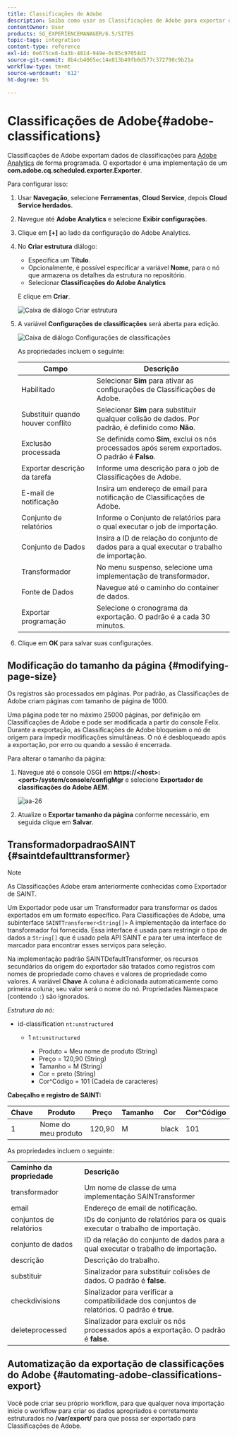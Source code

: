 ```yaml
---
title: Classificações de Adobe
description: Saiba como usar as Classificações de Adobe para exportar dados de classificações para o Adobe Analytics.
contentOwner: User
products: SG_EXPERIENCEMANAGER/6.5/SITES
topic-tags: integration
content-type: reference
exl-id: 0e675ce8-ba3b-481d-949e-0c85c97054d2
source-git-commit: 8b4cb4065ec14e813b49fb0d577c372790c9b21a
workflow-type: tm+mt
source-wordcount: '612'
ht-degree: 5%

---
```


# Classificações de Adobe{#adobe-classifications}

Classificações de Adobe exportam dados de classificações para [Adobe Analytics](/help/sites-administering/adobeanalytics.md) de forma programada. O exportador é uma implementação de um **com.adobe.cq.scheduled.exporter.Exporter**.

Para configurar isso:

1. Usar **Navegação**, selecione **Ferramentas**, **Cloud Service**, depois **Cloud Service herdados**.
1. Navegue até **Adobe Analytics** e selecione **Exibir configurações**.
1. Clique em **[+]** ao lado da configuração do Adobe Analytics.

1. No **Criar estrutura** diálogo:

   * Especifica um **Título**.
   * Opcionalmente, é possível especificar a variável **Nome**, para o nó que armazena os detalhes da estrutura no repositório.
   * Selecionar **Classificações do Adobe Analytics**

   E clique em **Criar**.

   ![Caixa de diálogo Criar estrutura](assets/aa-25.png)

1. A variável **Configurações de classificações** será aberta para edição.

   ![Caixa de diálogo Configurações de classificações](assets/aa-classifications-settings.png)

   As propriedades incluem o seguinte:

   | **Campo** | **Descrição** |
   |---|---|
   | Habilitado | Selecionar **Sim** para ativar as configurações de Classificações de Adobe. |
   | Substituir quando houver conflito | Selecionar **Sim** para substituir qualquer colisão de dados. Por padrão, é definido como **Não**. |
   | Exclusão processada | Se definida como **Sim**, exclui os nós processados após serem exportados. O padrão é **Falso**. |
   | Exportar descrição da tarefa | Informe uma descrição para o job de Classificações de Adobe. |
   | E-mail de notificação | Insira um endereço de email para notificação de Classificações de Adobe. |
   | Conjunto de relatórios | Informe o Conjunto de relatórios para o qual executar o job de importação. |
   | Conjunto de Dados | Insira a ID de relação do conjunto de dados para a qual executar o trabalho de importação. |
   | Transformador | No menu suspenso, selecione uma implementação de transformador. |
   | Fonte de Dados | Navegue até o caminho do container de dados. |
   | Exportar programação | Selecione o cronograma da exportação. O padrão é a cada 30 minutos. |

1. Clique em **OK** para salvar suas configurações.

## Modificação do tamanho da página {#modifying-page-size}

Os registros são processados em páginas. Por padrão, as Classificações de Adobe criam páginas com tamanho de página de 1000.

Uma página pode ter no máximo 25000 páginas, por definição em Classificações de Adobe e pode ser modificada a partir do console Felix. Durante a exportação, as Classificações de Adobe bloqueiam o nó de origem para impedir modificações simultâneas. O nó é desbloqueado após a exportação, por erro ou quando a sessão é encerrada.

Para alterar o tamanho da página:

1. Navegue até o console OSGI em **https://&lt;host>:&lt;port>/system/console/configMgr** e selecione **Exportador de classificações do Adobe AEM**.

   ![aa-26](assets/aa-26.png)

1. Atualize o **Exportar tamanho da página** conforme necessário, em seguida clique em **Salvar**.

## TransformadorpadraoSAINT {#saintdefaulttransformer}

>[!NOTE]
>
>As Classificações Adobe eram anteriormente conhecidas como Exportador de SAINT.

Um Exportador pode usar um Transformador para transformar os dados exportados em um formato específico. Para Classificações de Adobe, uma subinterface `SAINTTransformer<String[]>` A implementação da interface do transformador foi fornecida. Essa interface é usada para restringir o tipo de dados a `String[]` que é usado pela API SAINT e para ter uma interface de marcador para encontrar esses serviços para seleção.

Na implementação padrão SAINTDefaultTransformer, os recursos secundários da origem do exportador são tratados como registros com nomes de propriedade como chaves e valores de propriedade como valores. A variável **Chave** A coluna é adicionada automaticamente como primeira coluna; seu valor será o nome do nó. Propriedades Namespace (contendo `:`) são ignorados.

*Estrutura do nó:*

* id-classification `nt:unstructured`

   * 1 `nt:unstructured`

      * Produto = Meu nome de produto (String)
      * Preço = 120,90 (String)
      * Tamanho = M (String)
      * Cor = preto (String)
      * Cor^Código = 101 (Cadeia de caracteres)

**Cabeçalho e registro de SAINT:**

| **Chave** | **Produto** | **Preço** | **Tamanho** | **Cor** | **Cor^Código** |
|---|---|---|---|---|---|
| 1 | Nome do meu produto | 120,90 | M | black | 101 |

As propriedades incluem o seguinte:

<table>
 <tbody>
  <tr>
   <td><strong>Caminho da propriedade</strong></td>
   <td><strong>Descrição</strong></td>
  </tr>
  <tr>
   <td>transformador</td>
   <td>Um nome de classe de uma implementação SAINTransformer</td>
  </tr>
  <tr>
   <td>email</td>
   <td>Endereço de email de notificação.</td>
  </tr>
  <tr>
   <td>conjuntos de relatórios</td>
   <td>IDs de conjunto de relatórios para os quais executar o trabalho de importação. </td>
  </tr>
  <tr>
   <td>conjunto de dados</td>
   <td>ID da relação do conjunto de dados para a qual executar o trabalho de importação. </td>
  </tr>
  <tr>
   <td>descrição</td>
   <td>Descrição do trabalho. <br /> </td>
  </tr>
  <tr>
   <td>substituir</td>
   <td>Sinalizador para substituir colisões de dados. O padrão é <strong>false</strong>.</td>
  </tr>
  <tr>
   <td>checkdivisions</td>
   <td>Sinalizador para verificar a compatibilidade dos conjuntos de relatórios. O padrão é <strong>true</strong>.</td>
  </tr>
  <tr>
   <td>deleteprocessed</td>
   <td>Sinalizador para excluir os nós processados após a exportação. O padrão é <strong>false</strong>.</td>
  </tr>
 </tbody>
</table>

## Automatização da exportação de classificações do Adobe {#automating-adobe-classifications-export}

Você pode criar seu próprio workflow, para que qualquer nova importação inicie o workflow para criar os dados apropriados e corretamente estruturados no **/var/export/** para que possa ser exportado para Classificações de Adobe.
